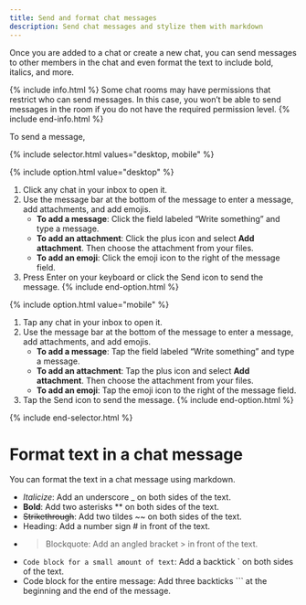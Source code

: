 ```yaml
---
title: Send and format chat messages
description: Send chat messages and stylize them with markdown
---
```

<div id="new-expensify" markdown="1">

Once you are added to a chat or create a new chat, you can send messages to other members in the chat and even format the text to include bold, italics, and more. 

{% include info.html %}
Some chat rooms may have permissions that restrict who can send messages. In this case, you won’t be able to send messages in the room if you do not have the required permission level.
{% include end-info.html %}

To send a message, 

{% include selector.html values="desktop, mobile" %}

{% include option.html value="desktop" %}
1. Click any chat in your inbox to open it. 
2. Use the message bar at the bottom of the message to enter a message, add attachments, and add emojis.
   - **To add a message**: Click the field labeled “Write something” and type a message. 
   - **To add an attachment**: Click the plus icon and select **Add attachment**. Then choose the attachment from your files.
   - **To add an emoji**: Click the emoji icon to the right of the message field. 
3. Press Enter on your keyboard or click the Send icon to send the message.
{% include end-option.html %}

{% include option.html value="mobile" %}
1. Tap any chat in your inbox to open it. 
2. Use the message bar at the bottom of the message to enter a message, add attachments, and add emojis.
   - **To add a message**: Tap the field labeled “Write something” and type a message. 
   - **To add an attachment**: Tap the plus icon and select **Add attachment**. Then choose the attachment from your files.
   - **To add an emoji**: Tap the emoji icon to the right of the message field. 
3. Tap the Send icon to send the message.
{% include end-option.html %}

{% include end-selector.html %}

# Format text in a chat message

You can format the text in a chat message using markdown. 

- _Italicize_: Add an underscore _ on both sides of the text.
- **Bold**: Add two asterisks ** on both sides of the text.
- ~~Strikethrough~~: Add two tildes ~~ on both sides of the text.
- Heading: Add a number sign # in front of the text.
- > Blockquote: Add an angled bracket > in front of the text.
- `Code block for a small amount of text`: Add a backtick ` on both sides of the text.
- Code block for the entire message: Add three backticks ``` at the beginning and the end of the message.

</div>
